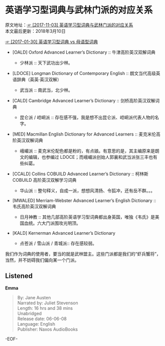 # 英语学习型词典与武林门派的对应关系  

原文地址：[☞ [2017-11-03] 英语学习型词典与武林门派的对应关系 ](https://mp.weixin.qq.com/s/tT1n_m_xIiZriVlT-wP_Sg)    
本文最后更新：2018年3月10日  

  
[☞ [2017-01-30] 英语学习型词典 vs 母语型词典](http://mp.weixin.qq.com/s/J6Vz-WgyTgTpOPnKFu7GpA)  
  
  
- [OALD] Oxford Advanced Learner’s Dictionary :: 牛津高阶英汉双解词典  
  - 少林派 :: 天下武功出少林。  
  
- [LDOCE] Longman Dictionary of Contemporary English :: 朗文当代高级英语辞典（英英·英汉双解）  
  - 武当派 :: 南武当，北少林。  
  
- [CALD] Cambridge Advanced Learner’s Dictionary :: 剑桥高阶英汉双解词典  
  - 昆仑派 / 崆峒派 :: 存在感不强，我是想不出昆仑派、崆峒派代表人物的名字。  
  
- [MED] Macmillan English Dictionary for Advanced Learners :: 麦克米伦高阶英汉双解词典  
  - 峨嵋派 :: 麦克米伦配色都是粉的，有点娘。有意思的是，其主编原来是朗文的编辑，也参编过 LDOCE；而峨嵋派创始人郭襄和武当派张三丰也有些纠葛。  
  
- [CCALD] Collins COBUILD Advanced Learner’s Dictionary :: 柯林斯 COBUILD 高阶英汉双解学习词典  
  - 华山派 :: 整句释义，自成一派，想想风清扬、令狐冲，还有岳不群。。。  
  
- [MWALED] Merriam-Webster Advanced Learner’s English Dictionary :: 韦氏高阶英汉双解词典  
  - 日月神教 :: 其他几部高阶英语学习型词典都出身英国，唯独《韦氏》是美国血统。六大门派围攻光明顶。  
  
- [KALD] Kernerman Advanced Learner’s Dictionary  
  - 点苍派 / 雪山派 / 青城派:: 存在感较弱。  
  
我们作为词典的使用者，要当的就是武林盟主。这些门派都是我们的“虾兵蟹将”，当然，并不妨碍我们偏向某一个门派。  
  
  
## Listened  
**Emma**  
>By: Jane Austen  
Narrated by: Juliet Stevenson  
Length: 16 hrs and 38 mins  
Unabridged  
Release date: 06-06-08  
Language: English  
Publisher: Naxos AudioBooks  
  
-EOF-  
